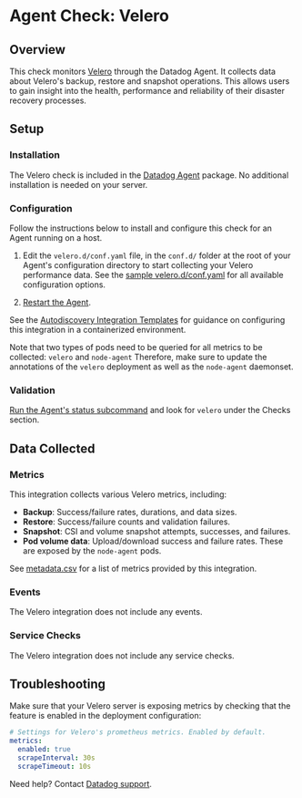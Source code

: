 # Agent Check: Velero

## Overview

This check monitors [Velero][1] through the Datadog Agent. It collects data about Velero's backup, restore and snapshot operations. This allows users to gain insight into the health, performance and reliability of their disaster recovery processes.

## Setup

### Installation

The Velero check is included in the [Datadog Agent][2] package.
No additional installation is needed on your server.

### Configuration

<!-- xxx tabs xxx -->
<!-- xxx tab "Host" xxx-->

Follow the instructions below to install and configure this check for an Agent running on a host. 

1. Edit the `velero.d/conf.yaml` file, in the `conf.d/` folder at the root of your Agent's configuration directory to start collecting your Velero performance data. See the [sample velero.d/conf.yaml][4] for all available configuration options.

2. [Restart the Agent][5].

<!-- xxz tab xxx -->
<!-- xxx tab "Kubernetes" xxx-->

See the [Autodiscovery Integration Templates][3] for guidance on configuring this integration in a containerized environment.

Note that two types of pods need to be queried for all metrics to be collected: `velero` and `node-agent`
Therefore, make sure to update the annotations of the `velero` deployment as well as the `node-agent` daemonset.

<!-- xxz tab xxx -->
<!-- xxz tabs xxx -->

### Validation

[Run the Agent's status subcommand][6] and look for `velero` under the Checks section.

## Data Collected

### Metrics

This integration collects various Velero metrics, including:

- **Backup**: Success/failure rates, durations, and data sizes.
- **Restore**: Success/failure counts and validation failures.
- **Snapshot**: CSI and volume snapshot attempts, successes, and failures.
- **Pod volume data**: Upload/download success and failure rates. These are exposed by the `node-agent` pods.

See [metadata.csv][7] for a list of metrics provided by this integration.

### Events

The Velero integration does not include any events.

### Service Checks

The Velero integration does not include any service checks.

## Troubleshooting

Make sure that your Velero server is exposing metrics by checking that the feature is enabled in the deployment configuration:

```yaml
# Settings for Velero's prometheus metrics. Enabled by default.
metrics:
  enabled: true
  scrapeInterval: 30s
  scrapeTimeout: 10s
```

Need help? Contact [Datadog support][9].


[1]: https://velero.io
[2]: https://app.datadoghq.com/account/settings/agent/latest
[3]: https://docs.datadoghq.com/agent/kubernetes/integrations/
[4]: https://github.com/DataDog/integrations-core/blob/master/velero/datadog_checks/velero/data/conf.yaml.example
[5]: https://docs.datadoghq.com/agent/guide/agent-commands/#start-stop-and-restart-the-agent
[6]: https://docs.datadoghq.com/agent/guide/agent-commands/#agent-status-and-information
[7]: https://github.com/DataDog/integrations-core/blob/master/velero/metadata.csv
[9]: https://docs.datadoghq.com/help/
